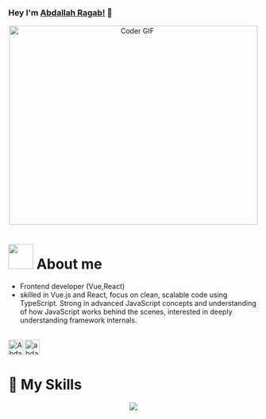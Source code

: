 
###  Hey I'm [Abdallah Ragab!](https://www.linkedin.com/in/abdallah-ragab7/) 👋

<div align ="center">
<img src="https://github.com/AbdallahRagab7/AbdallahRagab7/assets/91810306/41b42256-7311-4287-9734-f79176bb80ed" alt="Coder GIF" width="500" height="400">
</div>

# <img src="https://media.giphy.com/media/VgCDAzcKvsR6OM0uWg/giphy.gif" width="50" draggable="false" > About me
-  Frontend developer (Vue,React)
- skilled in Vue.js and React,
focus on clean, scalable code using TypeScript. Strong in advanced JavaScript concepts and understanding of how JavaScript works behind the scenes, interested in deeply understanding framework internals.
<br />
<a href="https://www.linkedin.com/in/abdallah-ragab7/"><img align="left" alt="Abdallah's LinkdeIN" width="30px" src="https://user-images.githubusercontent.com/76125650/140648921-7692f46e-76c4-47f6-8c1f-383841428bbe.png" draggable="false" /></a>

<a href="mailto:a.ragab8882@gmail.com">
  <img align="left" alt="abdallah's gmail" width="30px" src="https://user-images.githubusercontent.com/76125650/141382583-1354ab1c-10a7-4605-a255-412ee57d2ad7.png" draggable="false" />
</a>

<br />
<br />


#  🧰 My Skills
<p align="center">
  <a href="https://skillicons.dev">
    <img src="https://skillicons.dev/icons?i=git,java,js,html,css,bootstrap,tailwind,vue,react,redux,tailwind,graphql" />
  </a>
</p>

<!--
Here are some ideas to get you started:

- 🔭 I’m currently working on ...
- 🌱 I’m currently learning ...
- 👯 I’m looking to collaborate on ...
- 🤔 I’m looking for help with ...
- 💬 Ask me about ...
- 📫 How to reach me: ...
- 😄 Pronouns: ...
- ⚡ Fun fact: ...
-->
